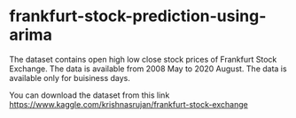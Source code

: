 # frankfurt-stock-prediction-using-arima

The dataset contains open high low close stock prices of Frankfurt Stock Exchange. The data is available from 2008 May to 2020 August.
The data is available only for buisiness days.

You can download the dataset from this link https://www.kaggle.com/krishnasrujan/frankfurt-stock-exchange

